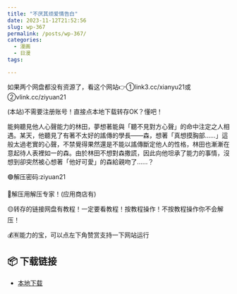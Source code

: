 ```yaml
---
title: "不厌其烦爱情告白"
date: 2023-11-12T21:52:56
slug: wp-367
permalink: /posts/wp-367/
categories:
  - 漫画
  - 日漫
tags:

---
```


如果两个网盘都没有资源了，看这个网站👉①link3.cc/xianyu21或②vlink.cc/ziyuan21

(本站)不需要注册账号！直接点本地下载转存OK？懂吧！

能夠聽見他人心聲能力的林田，夢想著能與「聽不見對方心聲」的命中注定之人相遇。某天，他聽見了有著不太好的謠傳的學長——森，想著「真想摸胸部……」這般太過老實的心聲，不禁覺得果然還是不能以謠傳斷定他人的性格，林田也漸漸在意起待人表裡如一的森。由於林田不想對森撒謊，因此向他坦承了能力的事情，沒想到卻突然被心想著「他好可愛」的森給親吻了……？

🟢解压密码:ziyuan21

🔵解压用解压专家！(应用商店有)

🟡转存的链接网盘有教程！一定要看教程！按教程操作！不按教程操作你不会解压！

💰🈶能力的宝，可以点左下角赞赏支持一下网站运行

## 📦 下载链接
- [本地下载](https://blziyuan21.com/pay-download/367?key=d3ab50325c&down_id=0)


